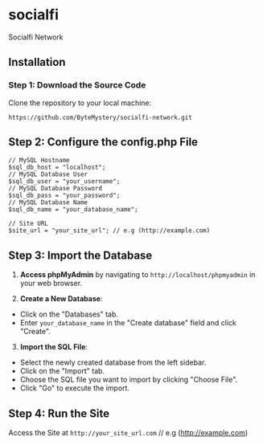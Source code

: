 # socialfi
 Socialfi Network

## Installation

### Step 1: Download the Source Code

Clone the repository to your local machine:

```
https://github.com/ByteMystery/socialfi-network.git
```

## Step 2: Configure the config.php File

```
// MySQL Hostname
$sql_db_host = "localhost";
// MySQL Database User
$sql_db_user = "your_username";
// MySQL Database Password
$sql_db_pass = "your_password";
// MySQL Database Name
$sql_db_name = "your_database_name";

// Site URL
$site_url = "your_site_url"; // e.g (http://example.com)
```

## Step 3: Import the Database

1. **Access phpMyAdmin** by navigating to `http://localhost/phpmyadmin` in your web browser.

2. **Create a New Database**:
- Click on the "Databases" tab.
- Enter `your_database_name` in the "Create database" field and click "Create".

3. **Import the SQL File**:
- Select the newly created database from the left sidebar.
- Click on the "Import" tab.
- Choose the SQL file you want to import by clicking "Choose File".
- Click "Go" to execute the import.

## Step 4: Run the Site

Access the Site at `http://your_site_url.com` // e.g (http://example.com)
